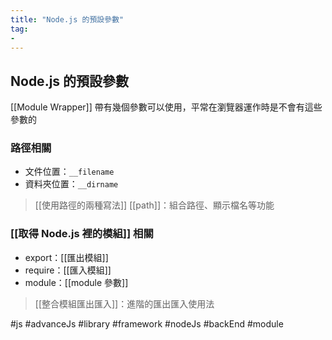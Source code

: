 ```yaml
---
title: "Node.js 的預設參數"
tag: 
- 
---
```

## Node.js 的預設參數
[[Module Wrapper]] 帶有幾個參數可以使用，平常在瀏覽器運作時是不會有這些參數的

### 路徑相關
- 文件位置：`__filename`
- 資料夾位置：`__dirname`

> [[使用路徑的兩種寫法]]
> [[path]]：組合路徑、顯示檔名等功能

### [[取得 Node.js 裡的模組]] 相關
- export：[[匯出模組]]
- require：[[匯入模組]]
- module：[[module 參數]]

> [[整合模組匯出匯入]]：進階的匯出匯入使用法

#js #advanceJs #library #framework #nodeJs #backEnd #module 